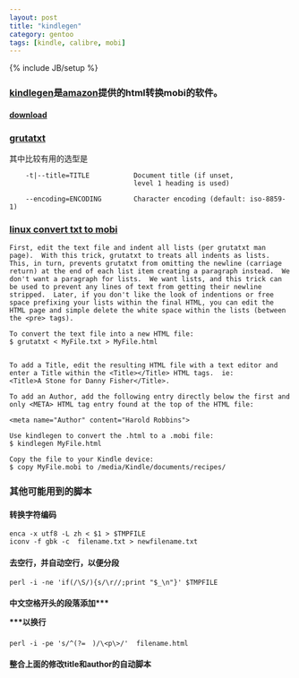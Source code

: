 ```yaml
---
layout: post
title: "kindlegen"
category: gentoo
tags: [kindle, calibre, mobi]
---
```

{% include JB/setup %}

### [kindlegen](http://wiki.gentoo.org/wiki/Amazon_Kindle)是[amazon](http://www.amazon.com/gp/feature.html?docId=1000765211)提供的html转换mobi的软件。

####  [download](http://kindlegen.s3.amazonaws.com/kindlegen_linux_2.6_i386_v2_9.tar.gz)


### [grutatxt](https://github.com/angelortega/grutatxt)

其中比较有用的选型是

```
    -t|--title=TITLE           Document title (if unset,
                               level 1 heading is used)

    --encoding=ENCODING        Character encoding (default: iso-8859-1)
```

### [linux convert txt to mobi](http://rogerx.freeshell.org/programming/kindle-convert_txttomobi.html)

```
First, edit the text file and indent all lists (per grutatxt man page).  With this trick, grutatxt to treats all indents as lists.  This, in turn, prevents grutatxt from omitting the newline (carriage return) at the end of each list item creating a paragraph instead.  We don't want a paragraph for lists.  We want lists, and this trick can be used to prevent any lines of text from getting their newline stripped.  Later, if you don't like the look of indentions or free space prefixing your lists within the final HTML, you can edit the HTML page and simple delete the white space within the lists (between the <pre> tags).

To convert the text file into a new HTML file:
$ grutatxt < MyFile.txt > MyFile.html


To add a Title, edit the resulting HTML file with a text editor and enter a Title within the <Title></Title> HTML tags.  ie:
<Title>A Stone for Danny Fisher</Title>.

To add an Author, add the following entry directly below the first and only <META> HTML tag entry found at the top of the HTML file:

<meta name="Author" content="Harold Robbins">

Use kindlegen to convert the .html to a .mobi file:
$ kindlegen MyFile.html

Copy the file to your Kindle device:
$ copy MyFile.mobi to /media/Kindle/documents/recipes/

```

### 其他可能用到的脚本

#### 转换字符编码

```
enca -x utf8 -L zh < $1 > $TMPFILE
iconv -f gbk -c  filename.txt > newfilename.txt
```

#### 去空行，并自动空行，以便分段

```
perl -i -ne 'if(/\S/){s/\r//;print "$_\n"}' $TMPFILE
```


#### 中文空格开头的段落添加***<p>***以换行

```
perl -i -pe 's/^(?=　)/\<p\>/'  filename.html
```

#### 整合上面的修改title和author的自动脚本



